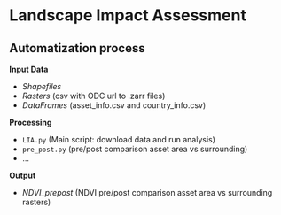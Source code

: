 # Landscape Impact Assessment 
## Automatization process

**Input Data**
 - *Shapefiles*
 - *Rasters* (csv with ODC url to .zarr files)
 - *DataFrames* (asset_info.csv and country_info.csv)

**Processing**
 - `LIA.py` (Main script: download data and run analysis)
 - `pre_post.py` (pre/post comparison asset area vs surrounding)
 - ...

**Output**
 - *NDVI_prepost* (NDVI pre/post comparison asset area vs surrounding rasters)
